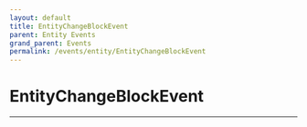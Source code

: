 ```yaml
---
layout: default
title: EntityChangeBlockEvent
parent: Entity Events
grand_parent: Events
permalink: /events/entity/EntityChangeBlockEvent
---
```


# EntityChangeBlockEvent

---
